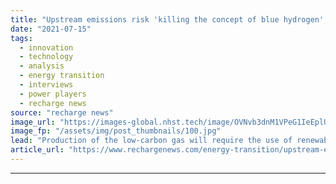 ```yaml
---
title: "Upstream emissions risk 'killing the concept of blue hydrogen', says Equinor vice-president"
date: "2021-07-15"
tags: 
  - innovation
  - technology
  - analysis
  - energy transition
  - interviews
  - power players
  - recharge news
source: "recharge news"
image_url: "https://images-global.nhst.tech/image/OVNvb3dnM1VPeG1IeEplU082UUMwcnVodVNFc2ZrK3BDeHVKRklYNnIydz0=/nhst/binary/7f584dfc4667f16904c8763baca07a50"
image_fp: "/assets/img/post_thumbnails/100.jpg"
lead: "Production of the low-carbon gas will require the use of renewable energy and further emissions reductions throughout the value chain to be credible, Henrik Solgaard Andersen tells Recharge"
article_url: "https://www.rechargenews.com/energy-transition/upstream-emissions-risk-killing-the-concept-of-blue-hydrogen-says-equinor-vice-president/2-1-1040583"
---
```


---
